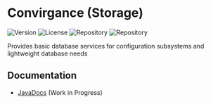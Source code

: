 # Convirgance (Storage)

![Version](https://img.shields.io/badge/Version-pre&dash;release-blue) ![License](https://img.shields.io/badge/License-MIT-green) ![Repository](https://img.shields.io/badge/Platform-Java-gold) ![Repository](https://img.shields.io/badge/Repository-n/a-red)

Provides basic database services for configuration subsystems and lightweight database needs

## Documentation

- [JavaDocs](https://docs.invirgance.com/javadocs/convirgance-storage/) (Work in Progress)
